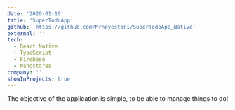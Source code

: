 ```yaml
---
date: '2020-01-10'
title: 'SuperTodoApp'
github: 'https://github.com/Mrneyestani/SuperTodoApp_Native'
external: ''
tech:
  - React Native
  - TypeScript
  - Firebase
  - Nanostores
company: ''
showInProjects: true
---
```


The objective of the application is simple, to be able to manage things to do!
